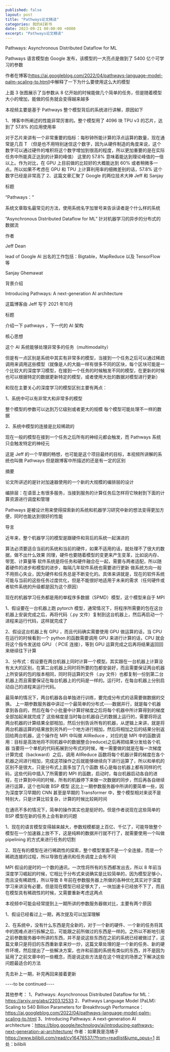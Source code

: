 ```yaml
---
published: false
layout: post
title: "Pathways论文精读"
categories: 我的AI新书
date: 2023-09-21 00:00:00 +0800
excerpt: "Pathways论文精读"
---
```



Pathways: Asynchronous Distributed Dataflow for ML


Pathways 语言模型由 Google 发布，该模型的一大亮点是做到了 5400 亿个可学习的参数




作者在博客(https://ai.googleblog.com/2022/04/pathways-language-model-palm-scaling-to.html)中解释了一下为什么要使用这么大的模型










上面 3 张图展示了当参数从 8 亿开始的时候能做几个简单的任务，但是随着模型大小的增加，能做的任务就会变得越来越多




本视频主要是基于 Pathways 整个模型背后的系统进行讲解，原因如下

1、博客中所阐述的性能非常厉害的。整个模型用了 4096 块 TPU v3 的芯片，达到了 57.8% 的应用使用率

对于芯片来讲有一个非常重要的指标：每秒钟所能计算的浮点运算的数量，现在通常是几百 T （但是也不用特别迷信这个数字，因为从硬件制造的角度来说，这个数字可以通过硬件的堆积将这个数字增加到很高的程度，所以更加重要的是在实际任务中所能真正达到的计算的峰值）
这里的 57.8% 意味着能达到理论峰值的一倍以上。作为对比，在 GPU 上目前做的比较好的大概能达到 60% 或者稍微多一点。所以如果不考虑在 GPU 和 TPU 上计算利用率的细微差别的话，57.8% 这个数字已经是非常高了
2、这篇文章汇聚了 Google 的两位技术大神 Jeff 和 Sanjay 









标题



“Pathways：”

系统文章取名最常见的方法，使用系统名字加冒号来告诉读者是个什么样的系统




“Asynchronous Distributed Dataflow for ML”
针对机器学习的异步的分布式的数据流








作者



Jeff Dean

lead of Google AI
出名的工作包括：Bigtable，MapReduce 以及 TensorFlow 等




Sanjay Ghemawat









背景介绍



Introducing Pathways: A next-generation AI architecture


这篇博客由 Jeff 写于 2021 年10月




标题



介绍一下 pathways ，下一代的 AI 架构





核心思想






这个 AI 系统能够处理非常多的任务（multimodality）



但是有一点区别是系统中其实有非常多的模型，当接到一个任务之后可以通过稀疏调用来调用这些模型（就像是人的大脑一样有很多不同的区块，每个区块可能是一个比较大的深度学习模型，在接到一个任务的时候触发不同的模型，在更新的时候也可以根据特定的数据更新特定的模型，或者使用大批的数据对模型进行更新）



和现在主要关心的深度学习的模型区别主要有两点：

1、系统中可以有非常大和非常多的模型

整个模型的参数可以达到万亿级别或者更大的规模
每个模型可能处理不一样的数据


2、系统中模型的连接是比较稀疏的

现在一般的模型在接到一个任务之后所有的神经元都会触发，而 Pathways 系统只会触发特定的神经元




这是 Jeff 的一个早期的畅想，也可能是这个项目最终的目标，本视频所讲解的系统也叫做 Pathways 但是跟博客中所描述的还是有一定的区别









摘要



论文所讲述的是针对加速器使用的一个新的大规模的编排层的设计

编排层：在语音上有很多服务，当接到服务的计算任务后怎样将它映射到下面的计算资源进行调度和管理




Pathways 是被设计用来使得探索新的系统和机器学习研究中新的想法变得更加方便，同时也能达到很好的性能









导言



近年来，整个机器学习的模型是跟硬件和背后的系统一起演进的

算法必须要适合当前的系统和当前的硬件，如果不适用的话，就处理不了很大的数据，做不出什么效果
同理，硬件也要随着模型的变更来产生变革，比如说内存、带宽、计算量等
软件系统是将任务和硬件融合在一起，需要与两者适配，所以随着硬件的进步和模型的进步，每隔几年软件系统也需要进行更新
做系统方向一般不用担心失业，因为硬件和任务总是不断变化的。具体来讲就是，现在的软件系统可能与当前的这些任务过度优化，但是不能很好地适用于未来的需求（任何硬件或者软件系统的升级都是因为这个原因）




现在的机器学习任务都是用的单程序多数据（SPMD）模型，这个模型来自于 MPI 

1、假设要在一台机器上跑 pytorch 模型，通常情况下，将程序所需要的包在这台机器上安装完成之后，再将代码（.py 文件）复制到这台机器上，然后再启动一个进程来运行代码，这样就完成了

2、假设这台机器上有 GPU ，而且代码确实需要使用 GPU 做运算的话，当 CPU 在运行的时候看到一个 python 的函数需要调用 GPU 来进行计算的话，CPU 就会将这个指令发送给 GPU （ PCIE 连接），等到 GPU 运算完成之后再将结果返回回来继续往下计算

3、分布式：假设要在两台机器上同时计算一个模型。其实跟在一台机器上计算没有太大的区别，在第二台机器上同时将所要的包都安装好，而且需要保证两台机器上所安装的包的版本相同，同时将运算的文件（.py 文件）也都复制一份到第二台机器上而且需要保证在每台机器上的代码是一样的。运行时，在每台机器上分别启动自己的进程来运行代码。

最简单的情况下，两台机器各自单独进行训练，要完成分布式的话需要做数据的交换。
上一期参数服务器中讲过一个最简单的分布式----数据并行，就是每个机器拿到各自的，然后在每个小批量中计算好梯度之后将每个机器中所计算得到的梯度全部加起来就完成了
这些梯度是当时每台机器自己的数据上运行的，需要将将这两台机器的计算结果全部相加，然后分别告诉所有的机器，从逻辑上来讲，就是将两台机器运算的结果放到另外的一个地方进行相加，然后将相加之后的结果分别返回给两台机器，这个操作在 MPI 中叫做 AllReduce ，对应的是 MPI 中的函数调用：目标是高效地将不同机器中的数据整合(reduce)之后再把结果分发给各个机器
当要将一个单机的代码拓展到分布式的时候，唯一需要做的就是在每一次梯度计算完成（backward）之后，调用 AllReduce 函数将每个机器计算的梯度在各个机器之间进行相加，完成这项操作之后就能够继续向下进行运算了，所以和单机的区别不是很大，只是分布式上面多加了几个函数
核心是每台机器上都有同样的代码，这些代码中插入了所需要的 MPI 的函数，启动时，每台机器启动各自的进程，在计算到中间的时候，所有的机器停下来做一次数据的同步，然后再各自继续进行运算，这个也叫做 BSP 模型
这比上一期参数服务器中所讲的要简单一些，因为深度学习早期的 CNN 甚至是早期的 Transformer 中，整个模型相对来说不是特别大，只是计算比较复杂，计算的时候比较耗时间




在通讯不多的情况下，简单的操作其实也是挺好的。但是作者说现在这些简单的 BSP 模型在新的任务上会有新的问题

1、现在的语言模型变得越来越大，参数规模都是上百亿、千亿了，可能导致整个模型在一个加速器上放不下，这是纯粹的数据并行就不行了，就需要使用一个叫做 pipelining 的方式来进行任务的切割

2、现在有的模型在进行稀疏性的探索，整个模型里面不是一个全连接，而是一个稀疏连接的过程，所以导致在通讯和任务调度上会有不同





MPI 假设的是时的一个数的通讯，一次性将所有的东西都发出去，所以 8 年前当深度学习崛起的时候，它相比于分布式来说确实是比较简单的，因为模型足够小，而且没有稀疏性，所以导致 8 年前在参数服务器上所做的各种优化其实对于深度学习来讲没有必要。但是现在模型已经足够大了，一块加速卡已经放不下了，而且在模型具有稀疏性的时候，又需要重新考虑这两点





本视频中可能会经常提到上一期所讲的参数服务器做对比，主要有两个原因

1、假设已经看过上一期，再次提及可以加深理解

2、在系统中，没有什么东西是完全新的，对于一个新的硬件、一个新的任务将其中的困难点进行拆解之后，可能跟之前所做过的东西是一样的。之所以不断地引用之前参数服务器中所讲的东西，并不是说这些东西在之前的系统已经被做过了，这篇文章只是将旧的东西重新拿来炒一炒，这篇文章处理的是一个新的任务、新的硬件环境，然后提出了一些解决方案，也许和前面的系统有类似的东西，并不是因为延用了之前文章中的一些概念，而是说这些方法是在这个特定的场景之下解决这些问题最适合的方法



先去补上一期，补完再回来接着更新















----to be continued----

其他参考：
1、Pathways: Asynchronous Distributed Dataflow for ML：https://arxiv.org/abs/2203.12533
2、Pathways Language Model (PaLM): Scaling to 540 Billion Parameters for Breakthrough Performance：https://ai.googleblog.com/2022/04/pathways-language-model-palm-scaling-to.html
3、Introducing Pathways: A next-generation AI architecture：https://blog.google/technology/ai/introducing-pathways-next-generation-ai-architecture/ 作者：如果我是泡橘子 https://www.bilibili.com/read/cv16476537/?from=readlist&jump_opus=1 出处：bilibili